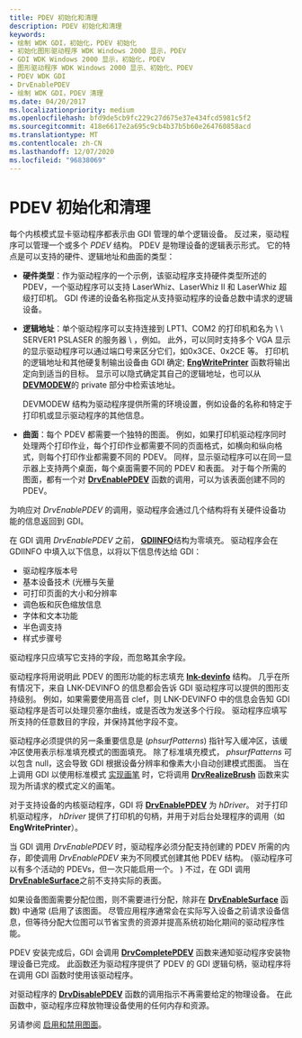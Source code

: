 ```yaml
---
title: PDEV 初始化和清理
description: PDEV 初始化和清理
keywords:
- 绘制 WDK GDI，初始化，PDEV 初始化
- 初始化图形驱动程序 WDK Windows 2000 显示，PDEV
- GDI WDK Windows 2000 显示，初始化，PDEV
- 图形驱动程序 WDK Windows 2000 显示、初始化、PDEV
- PDEV WDK GDI
- DrvEnablePDEV
- 绘制 WDK GDI，PDEV 清理
ms.date: 04/20/2017
ms.localizationpriority: medium
ms.openlocfilehash: bfd9de5cb9fc229c27d675e37e434fcd5981c5f2
ms.sourcegitcommit: 418e6617e2a695c9cb4b37b5b60e264760858acd
ms.translationtype: MT
ms.contentlocale: zh-CN
ms.lasthandoff: 12/07/2020
ms.locfileid: "96838069"
---
```

# <a name="pdev-initialization-and-cleanup"></a>PDEV 初始化和清理

每个内核模式显卡驱动程序都表示由 GDI 管理的单个逻辑设备。 反过来，驱动程序可以管理一个或多个 *PDEV* 结构。 PDEV 是物理设备的逻辑表示形式。 它的特点是可以支持的硬件、逻辑地址和曲面的类型：

- **硬件类型**：作为驱动程序的一个示例，该驱动程序支持硬件类型所述的 PDEV，一个驱动程序可以支持 LaserWhiz、LaserWhiz II 和 LaserWhiz 超级打印机。 GDI 传递的设备名称指定从支持驱动程序的设备总数中请求的逻辑设备。

- **逻辑地址**：单个驱动程序可以支持连接到 LPT1、COM2 的打印机和名为 \\ \\ SERVER1 PSLASER 的服务器 \\ ，例如。 此外，可以同时支持多个 VGA 显示的显示驱动程序可以通过端口号来区分它们，如0x3CE、0x2CE 等。 打印机的逻辑地址和其他硬复制输出设备由 GDI 确定; [**EngWritePrinter**](/windows/win32/api/winddi/nf-winddi-engwriteprinter) 函数将输出定向到适当的目标。 显示可以隐式确定其自己的逻辑地址，也可以从 [**DEVMODEW**](/windows/win32/api/wingdi/ns-wingdi-devmodew)的 private 部分中检索该地址。

  DEVMODEW 结构为驱动程序提供所需的环境设置，例如设备的名称和特定于打印机或显示驱动程序的其他信息。

- **曲面**：每个 PDEV 都需要一个独特的图面。 例如，如果打印机驱动程序同时处理两个打印作业，每个打印作业都需要不同的页面格式，如横向和纵向格式，则每个打印作业都需要不同的 PDEV。 同样，显示驱动程序可以在同一显示器上支持两个桌面，每个桌面需要不同的 PDEV 和表面。 对于每个所需的图面，都有一个对 [**DrvEnablePDEV**](/windows/win32/api/winddi/nf-winddi-drvenablepdev) 函数的调用，可以为该表面创建不同的 PDEV。

为响应对 *DrvEnablePDEV* 的调用，驱动程序会通过几个结构将有关硬件设备功能的信息返回到 GDI。

在 GDI 调用 *DrvEnablePDEV* 之前， [**GDIINFO**](/windows/win32/api/winddi/ns-winddi-gdiinfo)结构为零填充。 驱动程序会在 GDIINFO 中填入以下信息，以将以下信息传达给 GDI：

- 驱动程序版本号
- 基本设备技术 (光栅与矢量
- 可打印页面的大小和分辨率
- 调色板和灰色缩放信息
- 字体和文本功能
- 半色调支持
- 样式步骤号

驱动程序只应填写它支持的字段，而忽略其余字段。

驱动程序将用说明此 PDEV 的图形功能的标志填充 [**lnk-devinfo**](/windows/win32/api/winddi/ns-winddi-devinfo) 结构。 几乎在所有情况下，来自 LNK-DEVINFO 的信息都会告诉 GDI 驱动程序可以提供的图形支持级别。 例如，如果需要使用高音 clef，则 LNK-DEVINFO 中的信息会告知 GDI 驱动程序是否可以处理贝塞尔曲线，或是否改为发送多个行段。 驱动程序应填写所支持的任意数目的字段，并保持其他字段不变。

驱动程序必须提供的另一条重要信息是 (*phsurfPatterns*) 指针写入缓冲区，该缓冲区使用表示标准填充模式的图面填充。 除了标准填充模式， *phsurfPatterns* 可以包含 null，这会导致 GDI 根据设备分辨率和像素大小自动创建模式图面。 当在上调用 GDI 以使用标准模式 [实现画笔](realizing-brushes.md) 时，它将调用 [**DrvRealizeBrush**](/windows/win32/api/winddi/nf-winddi-drvrealizebrush) 函数来实现为所请求的模式定义的画笔。

对于支持设备的内核驱动程序，GDI 将 [**DrvEnablePDEV**](/windows/win32/api/winddi/nf-winddi-drvenablepdev) 为 *hDriver*。 对于打印机驱动程序， *hDriver* 提供了打印机的句柄，并用于对后台处理程序的调用（如 **EngWritePrinter**）。

当 GDI 调用 *DrvEnablePDEV* 时，驱动程序必须分配支持创建的 PDEV 所需的内存，即使调用 *DrvEnablePDEV* 来为不同模式创建其他 PDEV 结构。  (驱动程序可以有多个活动的 PDEVs，但一次只能启用一个。 ) 不过，在 GDI 调用 [**DrvEnableSurface**](/windows/win32/api/winddi/nf-winddi-drvenablesurface)之前不支持实际的表面。

如果设备图面需要分配位图，则不需要进行分配，除非在 [**DrvEnableSurface**](/windows/win32/api/winddi/nf-winddi-drvenablesurface) 函数) 中通常 (启用了该图面。 尽管应用程序通常会在实际写入设备之前请求设备信息，但等待分配大位图可以节省宝贵的资源并提高系统初始化期间的驱动程序性能。

PDEV 安装完成后，GDI 会调用 [**DrvCompletePDEV**](/windows/win32/api/winddi/nf-winddi-drvcompletepdev) 函数来通知驱动程序安装物理设备已完成。 此函数还为驱动程序提供了 PDEV 的 GDI 逻辑句柄，驱动程序将在调用 GDI 函数时使用该驱动程序。

对驱动程序的 [**DrvDisablePDEV**](/windows/win32/api/winddi/nf-winddi-drvdisablepdev) 函数的调用指示不再需要给定的物理设备。 在此函数中，驱动程序应释放物理设备使用的任何内存和资源。

另请参阅 [启用和禁用图面](enabling-and-disabling-the-surface.md)。
